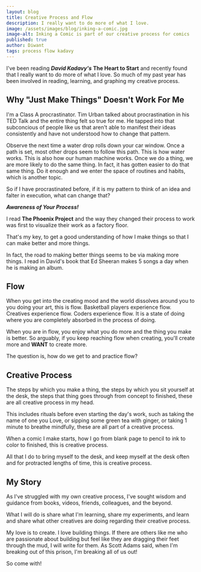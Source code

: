 ```yaml
---
layout: blog
title: Creative Process and Flow
description: I really want to do more of what I love.  
image: /assets/images/blog/inking-a-comic.jpg
image-alt: Inking a Comic is part of our creative process for comics
published: true
author: Diwant
tags: process flow kadavy
---
```

I've been reading ***David Kadavy's*** **The Heart to Start** and recently found that I really want to do more of what I love.  So much of my past year has been involved in reading, learning, and graphing my creative process.

## Why "Just Make Things" Doesn't Work For Me
I'm a Class A procrastinator.  Tim Urban talked about procrastination in his TED Talk and the entire thing felt so true for me.  He tapped into that subconcious of people like us that aren't able to manifest their ideas consistently and have not understood how to change that pattern.

Observe the next time a water drop rolls down your car window.  Once a path is set, most other drops seem to follow this path.  This is how water works.  This is also how our human machine works.  Once we do a thing, we are more likely to do the same thing.  In fact, it has gotten easier to do that same thing.  Do it enough and we enter the space of routines and habits, which is another topic.

So if I have procrastinated before, if it is my pattern to think of an idea and falter in execution, what can change that?

***Awareness of Your Process!***

I read **The Phoenix Project** and the way they changed their process to work was first to visualize their work as a factory floor.  

That's my key, to get a good understanding of how I make things so that I can make better and more things.

In fact, the road to making better things seems to be via making more things.  I read in David's book that Ed Sheeran makes 5 songs a day when he is making an album.  

## Flow
When you get into the creating mood and the world dissolves around you to you doing your art, this is flow.  Basketball players experience flow.  Creatives experience flow.  Coders experience flow.  It is a state of doing where you are completely absorbed in the process of doing.

When you are in flow, you enjoy what you do more and the thing you make is better.  So arguably, if you keep reaching flow when creating, you'll create more and **WANT** to create more.  

The question is, how do we get to and practice flow?

## Creative Process
The steps by which you make a thing, the steps by which you sit yourself at the desk, the steps that thing goes through from concept to finished, these are all creative process in my head.  

This includes rituals before even starting the day's work, such as taking the name of one you Love, or sipping some green tea with ginger, or taking 1 minute to breathe mindfully, these are all part of a creative process.

When a comic I make starts, how I go from blank page to pencil to ink to color to finished, this is creative process.

All that I do to bring myself to the desk, and keep myself at the desk often and for protracted lengths of time, this is creative process.

## My Story
As I've struggled with my own creative process, I've sought wisdom and guidance from books, videos, friends, colleagues, and the beyond.  

What I will do is share what I'm learning, share my experiments, and learn and share what other creatives are doing regarding their creative process.

My love is to create.  I love building things.  If there are others like me who are passionate about building but feel like they are dragging their feet through the mud, I will write for them.  As Scott Adams said, when I'm breaking out of this prison, I'm breaking all of us out!

So come with!
